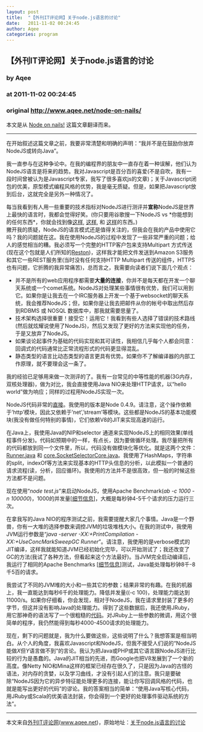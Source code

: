 ```yaml
---
layout: post
title:  "【外刊IT评论网】关于node.js语言的讨论"
date:   2011-11-02 00:24:45
author: Aqee
categories: program
---
```


## 【外刊IT评论网】关于node.js语言的讨论
### by Aqee
### at 2011-11-02 00:24:45
### original <http://www.aqee.net/node-on-nails/>

本文是从 <a href="http://maxpert.tumblr.com/post/9677133069/node-on-nails">Node on nails!</a> 这篇文章翻译而来。 <hr><p>在开始叙述这篇文章之前，我要非常清楚和明确的声明：“我并不是在鼓励你放弃NodeJS或转向Java”。</p>
<p>我一直参与在这种争论中。在我的编程界的朋友中一直存在着一种误解，他们认为NodeJS语言是将来的趋势。我对Javascript是百分百的喜爱(不是自吹，我有一段时间曾被认为是Javascript专家，我写了很多喜欢js的文章)；关于Javascript闭包的优美，原型模式编程风格的优势，我是毫无质疑。但是，如果把Javascript放到后台，这就完全是另外一种情况了。<span></span></p>
<p>每当我看到有人用一些重要的技术指标对NodeJS进行测评并<strong>宣称</strong>NodeJS是世界上最快的语言时，我都会觉得好笑。(你只要用谷歌搜一下NodeJS vs *你能想到的任何东西*，你就会找到像<a href="http://redmonk.com/sogrady/2010/05/13/node-js/">这样</a>, <a href="http://tjholowaychuk.com/post/543953703/express-vs-sinatra-benchmarks">这样</a>, 和 <a href="http://www.google.com/search?client=ubuntu&amp;channel=fs&amp;q=nodejs+vs+php&amp;ie=utf-8&amp;oe=utf-8#sclient=psy&amp;hl=en&amp;client=ubuntu&amp;hs=LDX&amp;channel=fs&amp;source=hp&amp;q=nodejs+vs+php&amp;pbx=1&amp;oq=nodejs+vs+php&amp;aq=f&amp;aqi=p-p1g-s1&amp;aql=&amp;gs_sm=e&amp;gs_upl=34998l35597l1l36170l3l3l0l0l0l0l439l1121l2-1.0.2l3l0&amp;bav=on.2,or.r_gc.r_pw.r_cp.&amp;fp=7f38cb74ed69968b&amp;biw=1366&amp;bih=658">这样</a>的东西。)<br>
撇开我的质疑，NodeJS的语言模式还是值得关注的，但我会在我的产品中使用它吗？我的问题就在这。我在使用NodeJS的过程中发现了一些非常严重的问题；给人的感觉相当的糟。我必须写一个完整的HTTP客户包来支持Multipart 方式传送(现在这个包就是人们所知的<a href="https://github.com/maxpert/Reston">Reston</a>)，这样我才能把文件发送到Amazon S3服务和其它一些REST服务里(当时没有任何支持HTTP Multipart 传送的组件，HTTPS也有问题，它折腾的我异常痛苦)，总而言之，我需要向读者们说下面几个观点：</p>
<ul>
<li>并不是所有的web应用程序都需要<strong>大量的连接</strong>，你并不是每天都在开发一个聊天系统或一个comet系统。NodeJS对处理某些事情很有优势，我们可以用到它。如果你是让我去在一个IRC服务器上开发一个基于websocket的聊天系统，我会推荐NodeJS；但，如果你是让我去把邮件从你的帐号中取出然后存到RDBMS 或 NOSQL 数据库中，那我就需要思量了。</li>
<li>技术架构选择很重要！接受它！运用它！我看到有些人选择了错误的技术路线(然后就炫耀说使用了NodeJS)，然后又发现了更好的方法来实现他的任务，于是又放弃了NodeJS。</li>
<li>如果谈论起事件为基础的代码实现和其可读性，我相信几乎每个人都会同意：回调式的代码通常比正常流程形式的代码更显得混乱。</li>
<li>静态类型的语言比动态类型的语言更具有优势。如果你不了解编译器的内部工作原理，就不要理会这一条了。</li>
</ul>
<p>我的经验已足够用来做一次测评的了。我有一台常见的中等性能的机器(3G内存，双核处理器)，做为对比，我会直接使用Java NIO来处理HTTP请求，以“hello world”做为响应；同样的过程用NodeJS实现一次。</p>
<p>NodeJS代码非常的<a href="http://www.pastie.org/2467041">直接</a>。我使用的版本是Node 0.4.9。请注意，这个操作依赖于’http’模块，因此又依赖于’net’,’stream’等模块。这些都是NodeJS的基本功能模块(我没有做任何特别的事情)，它们依赖V8的JIT来实现高速的运行。</p>
<p>在Java上，我使用Java的NIP和selector 通道来实现NodeJS上的相同效果(单线程事件分发)。代码如预期中的一样，有点长，因为要做循环处理。我尽量把所有的代码都放到同一个文件里，所以，代码没有做模块化等优化。就是这两个文件：<a href="http://www.pastie.org/2467119">Runner.java</a> 和 <a href="http://www.pastie.org/2467124">core.SocketSelectorCore.java</a>。我使用了HashMaps，字符串的split，indexOf等方法来实现基本的HTTP头信息的分析，以此模拟一个普通的请求流程(读，分析，回应循环)。我使用的方法并不是很高效，但一般的时候这些方法都不是问题。</p>
<p>现在使用“<em>node test.js</em>”来启动NodeJS，使用Apache Benchmark(<em>ab -c 1000 -n 100000</em>)，1000的并发量[<a href="http://www.pastie.org/2467154">细节信息</a>]，大概是每秒钟4-5千个请求的压力运行三次。</p>
<p>在拿我写的Java NIO的程序测试之前，我需要提醒大家几个事情。Java是一个野兽，你有一大堆的选择参数来调控JVM的垃圾堆栈大小。在我的测试中，我使用JVM运行参数是“<em>java -server -XX:+PrintCompilation -XX:+UseConcMarkSweepGC Runner</em>”。请注意，我使用的是verbose模式的JIT编译，这样我就能知道JVM已经初始化完毕，可以开始测试了；我还改变了GC的方法(我试了各种方法，但看起来这个方法最好)。当JVM完全启动编译后，我运行了相同的Apache Benchmarks [<a href="http://www.pastie.org/2467243">细节信息</a>]测试，Java能处理每秒钟8千-8千5百的请求。</p>
<p>我尝试了不同的JVM堆的大小和一些其它的参数；结果非常的有趣。在我的机器上，我一直能达到每秒6千的处理能力。降低并发量((-c 100)，处理能力能达到11000/s。如果你仔细看，你会发现，相对于NodeJS，我在请求里封装了更多的字节，但这并没有影响Java的处理能力。得到了这些数据后，我还使用JRuby，用它那神奇的语法写了一个很粗糙的<a href="http://www.pastie.org/2467302">代码</a>。对JRuby上一些参数的微调，用这个很简单的程序，我仍然能得到每秒4000-4500请求的处理能力。</p>
<p>现在，剩下的问题就是，我为什么要做这些，这些说明了什么？我想答案是相当明白。从个人的角度，我喜欢Javascript和NodeJS，但我不接受人们说的“NodeJS能做<em>X</em>但<em>Y</em>语言做不到“的言论。我认为把Java或PHP或其它语言跟NodeJS进行比较的行为是愚蠢的。Java的JIT相当的先进，而Google也把V8发展到了一个新的高度。像Netty NIO和Mina这样的框架已经存在很久了，只是因为Java的古怪的语法，对内存的贪婪，以及学习曲线，才没有引起人们的注意。我只是要破除“NodeJS因为它的异步特征能处理更多的连接，能让你写回调风格的代码，也就是能写出更好的代码”的谬论。我的答案相当的简单：“使用Java写核心代码，用JRuby或Scala的优美语法封装，你会得到一个更好的处理事件驱动系统的方法”。</p>
<hr>本文来自<a href="http://www.aqee.net">外刊IT评论网</a>(<a href="http://www.aqee.net">www.aqee.net</a>)，原始地址：<a href="http://www.aqee.net/node-on-nails/" rel="bookmark">关于node.js语言的讨论</a><br><img src="http://www1.feedsky.com/t1/576585129/aqee-net/feedsky/s.gif?r=http://www.aqee.net/node-on-nails/" border="0" height="0" width="0">